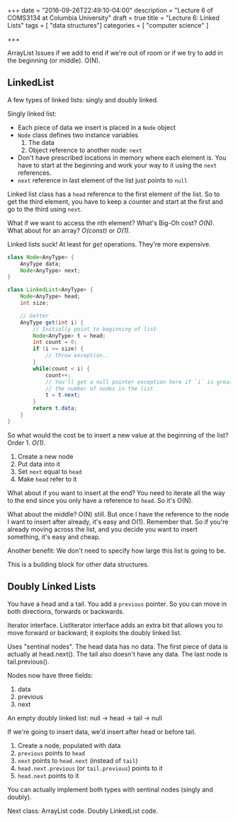 +++
date = "2016-09-26T22:49:10-04:00"
description = "Lecture 6 of COMS3134 at Columbia University"
draft = true
title = "Lecture 6: Linked Lists"
tags = [ "data structures"]
categories = [ "computer science" ]

+++

ArrayList
Issues if we add to end if we're out of room or if we try to add in the beginning (or middle). O(N).

## LinkedList

A few types of linked lists: singly and doubly linked.

Singly linked list:

  * Each piece of data we insert is placed in a `Node` object
  * `Node` class defines two instance variables
    1. The data
    2. Object reference to another node: `next`
  * Don't have prescribed locations in memory where each element is. You have
    to start at the beginning and work your way to it using the `next`
    references.
  * `next` reference in last element of the list just points to `null`

Linked list class has a `head` reference to the first element of the list.  So
to get the third element, you have to keep a counter and start at the first and
go to the third using `next`.

What if we want to access the nth element?  What's Big-Oh cost?  *O(N)*.
What about for an array? *O(const)* or *O(1)*.

Linked lists suck!  At least for *get* operations.  They're more expensive.


```java
class Node<AnyType> {
    AnyType data;
    Node<AnyType> next;
}
```

```java
class LinkedList<AnyType> {
    Node<AnyType> head;
    int size;

    // Getter
    AnyType get(int i) {
        // Initially point to beginning of list
        Node<AnyType> t = head;
        int count = 0;
        if (i >= size) {
            // throw exception..
        }
        while(count < i) {
            count++;
            // You'll get a null pointer exception here if `i` is greater than
            // the number of nodes in the list
            t = t.next;
        }
        return t.data;
    }
}
```

So what would the cost be to insert a new value at the beginning of the list?
Order 1. *O(1)*.

  1. Create a new node
  2. Put data into it
  3. Set `next` equal to `head`
  4. Make `head` refer to it

What about if you want to insert at the end?  You need to iterate all the way
to the end since you only have a reference to `head`.  So it's O(N).

What about the middle?  O(N) still.  But once I have the reference to the node
I want to insert after already, it's easy and O(1).  Remember that.  So if
you're already moving across the list, and you decide you want to insert
something, it's easy and cheap.

Another benefit: We don't need to specify how large this list is going to be.

This is a building block for other data structures.

## Doubly Linked Lists

You have a head and a tail.  You add a `previous` pointer.  So you can move in
both directions, forwards or backwards.

Iterator interface.  ListIterator interface adds an extra bit that allows you
to move forward or backward; it exploits the doubly linked list.

Uses "sentinal nodes".  The head data has no data.  The first piece of data is
actually at head.next().  The tail also doesn't have any data.  The last node
is tail.previous().

Nodes now have three fields:

  1. data
  2. previous
  3. next

An empty doubly linked list:
null -> head -> tail -> null

If we're going to insert data, we'd insert after head or before tail.

  1. Create a node, populated with data
  2. `previous` points to `head`
  3. `next` points to `head.next` (instead of `tail`)
  4. `head.next.previous` (or `tail.previous`) points to it
  5. `head.next` points to it

You can actually implement both types with sentinal nodes (singly and doubly).

Next class:
ArrayList code.
Doubly LinkedList code.
